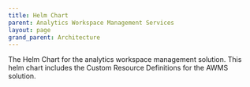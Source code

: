 ```yaml
---
title: Helm Chart
parent: Analytics Workspace Management Services
layout: page
grand_parent: Architecture
---
```


The Helm Chart for the analytics workspace management solution. This helm chart includes the Custom Resource Definitions for the AWMS solution.